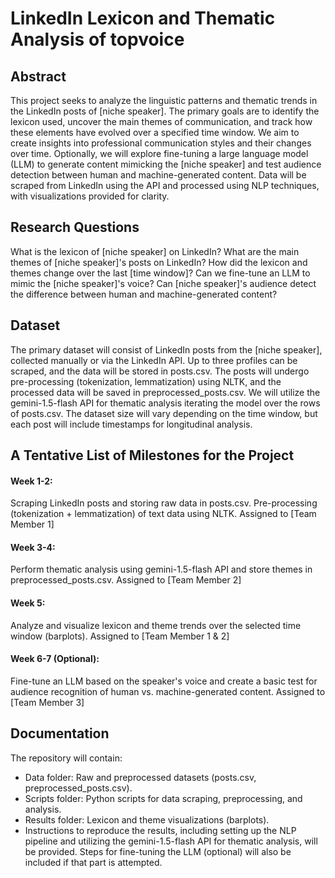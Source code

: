# LinkedIn Lexicon and Thematic Analysis of topvoice
## Abstract
This project seeks to analyze the linguistic patterns and thematic trends in the LinkedIn posts of [niche speaker]. The primary goals are to identify the lexicon used, uncover the main themes of communication, and track how these elements have evolved over a specified time window. We aim to create insights into professional communication styles and their changes over time. Optionally, we will explore fine-tuning a large language model (LLM) to generate content mimicking the [niche speaker] and test audience detection between human and machine-generated content. Data will be scraped from LinkedIn using the API and processed using NLP techniques, with visualizations provided for clarity.

## Research Questions
What is the lexicon of [niche speaker] on LinkedIn?
What are the main themes of [niche speaker]'s posts on LinkedIn?
How did the lexicon and themes change over the last [time window]?
Can we fine-tune an LLM to mimic the [niche speaker]'s voice?
Can [niche speaker]'s audience detect the difference between human and machine-generated content?

## Dataset
The primary dataset will consist of LinkedIn posts from the [niche speaker], collected manually or via the LinkedIn API. 
Up to three profiles can be scraped, and the data will be stored in posts.csv. 
The posts will undergo pre-processing (tokenization, lemmatization) using NLTK, and the processed data will be saved in preprocessed_posts.csv. 
We will utilize the gemini-1.5-flash API for thematic analysis iterating the model over the rows of posts.csv. 
The dataset size will vary depending on the time window, but each post will include timestamps for longitudinal analysis.

## A Tentative List of Milestones for the Project
#### Week 1-2:
Scraping LinkedIn posts and storing raw data in posts.csv.
Pre-processing (tokenization + lemmatization) of text data using NLTK.
Assigned to [Team Member 1]
#### Week 3-4:
Perform thematic analysis using gemini-1.5-flash API and store themes in preprocessed_posts.csv.
Assigned to [Team Member 2]
#### Week 5:
Analyze and visualize lexicon and theme trends over the selected time window (barplots).
Assigned to [Team Member 1 & 2]
#### Week 6-7 (Optional):
Fine-tune an LLM based on the speaker's voice and create a basic test for audience recognition of human vs. machine-generated content.
Assigned to [Team Member 3]

## Documentation
The repository will contain:
- Data folder: Raw and preprocessed datasets (posts.csv, preprocessed_posts.csv).
- Scripts folder: Python scripts for data scraping, preprocessing, and analysis.
- Results folder: Lexicon and theme visualizations (barplots).
- Instructions to reproduce the results, including setting up the NLP pipeline and utilizing the gemini-1.5-flash API for thematic analysis, will be provided. Steps for fine-tuning the LLM (optional) will also be included if that part is attempted.
